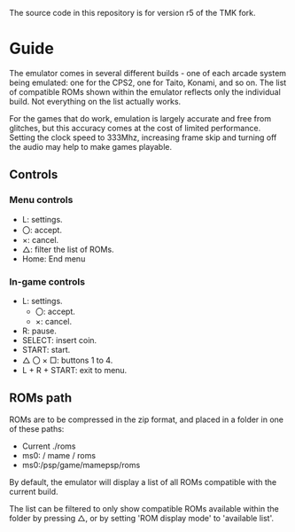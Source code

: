 The source code in this repository is for version r5 of the TMK fork.

# Guide

The emulator comes in several different builds - one of each arcade system being emulated: one for the CPS2, one for Taito, Konami, and so on. The list of compatible ROMs shown within the emulator reflects only the individual build. Not everything on the list actually works.

For the games that do work, emulation is largely accurate and free from glitches, but this accuracy comes at the cost of limited performance. Setting the clock speed to 333Mhz, increasing frame skip and turning off the audio may help to make games playable.

## Controls

### Menu controls

- L: settings.
- 〇: accept.
- ×: cancel.
- △: filter the list of ROMs.
- Home: End menu

### In-game controls

- L: settings.
	- 〇: accept. 
	- ×: cancel.
- R: pause.
- SELECT: insert coin.
- START: start.
- △ 〇 × □: buttons 1 to 4.
- L + R + START: exit to menu.

## ROMs path

ROMs are to be compressed in the zip format, and placed in a folder in one of these paths:

- Current ./roms
- ms0: / mame / roms
- ms0:/psp/game/mamepsp/roms
	
By default, the emulator will display a list of all ROMs compatible with the current build.

The list can be filtered to only show compatible ROMs available within the folder by pressing △, or by setting 'ROM display mode' to 'available list'.
